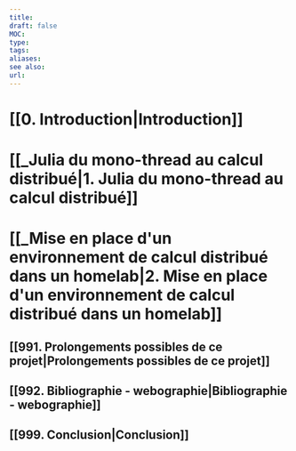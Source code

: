 ```yaml
---
title: 
draft: false
MOC: 
type: 
tags: 
aliases: 
see also: 
url:
---
```

# [[0. Introduction|Introduction]]
# [[_Julia du mono-thread au calcul distribué|1. Julia du mono-thread au calcul distribué]]
# [[_Mise en place d'un environnement de calcul distribué dans un homelab|2. Mise en place d'un environnement de calcul distribué dans un homelab]]

## [[991. Prolongements possibles de ce projet|Prolongements possibles de ce projet]]
## [[992. Bibliographie - webographie|Bibliographie - webographie]]
## [[999. Conclusion|Conclusion]]